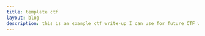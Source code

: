 ```yaml
---
title: template ctf
layout: blog
description: this is an example ctf write-up I can use for future CTF write-ups
---
```

